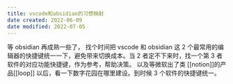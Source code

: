```yaml
---
title: vscode和obsidian的习惯映射
date created: 2022-06-09
date modified: 2022-07-05
---
```


等 obsidian 再成熟一些了，
找个时间把 vscode 和 obsidian 这 2 个最常用的编辑器的快捷键统一一下，避免带来切换成本。当 2 者定不下来时，找一个第 3 者软件的对应功能快捷键，作为参考，帮助决策。
以及等微软出了类 [[notion]]的产品[[loop]] 以后，看一下数字花园在哪里建设。到时候 3 个软件的快捷键统一。
